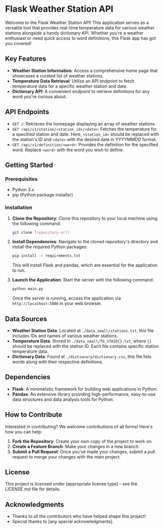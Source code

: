 
# Flask Weather Station API

Welcome to the Flask Weather Station API! This application serves as a versatile tool that provides real-time temperature data for various weather stations alongside a handy dictionary API. Whether you're a weather enthusiast or need quick access to word definitions, this Flask app has got you covered!

## Key Features

- **Weather Station Information**: Access a comprehensive home page that showcases a curated list of weather stations.
- **Temperature Data Retrieval**: Utilize an API endpoint to fetch temperature data for a specific weather station and date.
- **Dictionary API**: A convenient endpoint to retrieve definitions for any word you're curious about.

## API Endpoints

- `GET /`: Retrieves the homepage displaying an array of weather stations.
- `GET /api/v1/station/<station_id>/<date>`: Fetches the temperature for a specified station and date. Here, `<station_id>` should be replaced with the station's ID and `<date>` with the desired date in YYYYMMDD format.
- `GET /api/v1/definition/<word>`: Provides the definition for the specified word. Replace `<word>` with the word you wish to define.

## Getting Started

### Prerequisites

- Python 3.x
- pip (Python package installer)

### Installation

1. **Clone the Repository**: Clone this repository to your local machine using the following command:

    ```bash
    git clone [repository-url]
    ```

2. **Install Dependencies**: Navigate to the cloned repository's directory and install the required Python packages:

    ```bash
    pip install -r requirements.txt
    ```

    This will install Flask and pandas, which are essential for the application to run.

3. **Launch the Application**: Start the server with the following command:

    ```bash
    python main.py
    ```

    Once the server is running, access the application via `http://localhost:5000` in your web browser.

## Data Sources

- **Weather Station Data**: Located at `./data_small/stations.txt`, this file includes IDs and names of various weather stations.
- **Temperature Data**: Stored in `./data_small/TG_STAID{}.txt`, where `{}` should be replaced with the station ID. Each file contains specific station temperature data.
- **Dictionary Data**: Found at `./dictionary/dictionary.csv`, this file lists words along with their respective definitions.

## Dependencies

- **Flask**: A minimalistic framework for building web applications in Python.
- **Pandas**: An extensive library providing high-performance, easy-to-use data structures and data analysis tools for Python.

## How to Contribute

Interested in contributing? We welcome contributions of all forms! Here's how you can help:

1. **Fork the Repository**: Create your own copy of the project to work on.
2. **Create a Feature Branch**: Make your changes in a new branch.
3. **Submit a Pull Request**: Once you've made your changes, submit a pull request to merge your changes with the main project.

## License

This project is licensed under [appropriate license type] - see the LICENSE.md file for details.

## Acknowledgments

- Thanks to all the contributors who have helped shape this project!
- Special thanks to [any special acknowledgments].